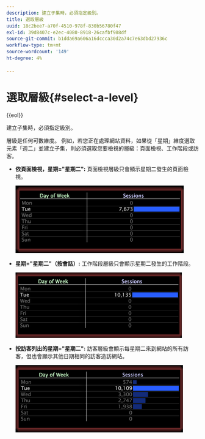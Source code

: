 ```yaml
---
description: 建立子集時，必須指定級別。
title: 選取層級
uuid: 18c2bee7-a70f-4510-978f-830b56780f47
exl-id: 39d8407c-e2ec-4080-8918-26cafbf988df
source-git-commit: b1dda69a606a16dccca30d2a74c7e63dbd27936c
workflow-type: tm+mt
source-wordcount: '149'
ht-degree: 4%

---
```


# 選取層級{#select-a-level}

{{eol}}

建立子集時，必須指定級別。

層級是任何可數維度。 例如，若您正在處理網站資料，如果從「星期」維度選取元素「週二」並建立子集，則必須選取您要檢視的層級：頁面檢視、工作階段或訪客。

* **依頁面檢視，星期=&quot;星期二&quot;:** 頁面檢視層級只會顯示星期二發生的頁面檢視。

   ![](assets/vis_Subset_byPageView.png)

* **星期=&quot;星期二&quot;（按會話）:** 工作階段層級只會顯示星期二發生的工作階段。

   ![](assets/vis_Subset_bySession.png)

* **按訪客列出的星期=&quot;星期二&quot;:** 訪客層級會顯示每星期二來到網站的所有訪客，但也會顯示其他日期相同的訪客造訪網站。

   ![](assets/vis_Subset_byVisitor.png)
